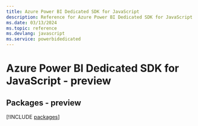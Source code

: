 ```yaml
---
title: Azure Power BI Dedicated SDK for JavaScript
description: Reference for Azure Power BI Dedicated SDK for JavaScript
ms.date: 03/13/2024
ms.topic: reference
ms.devlang: javascript
ms.service: powerbidedicated
---
```

# Azure Power BI Dedicated SDK for JavaScript - preview
## Packages - preview
[!INCLUDE [packages](power-bi-dedicated-index.md)]